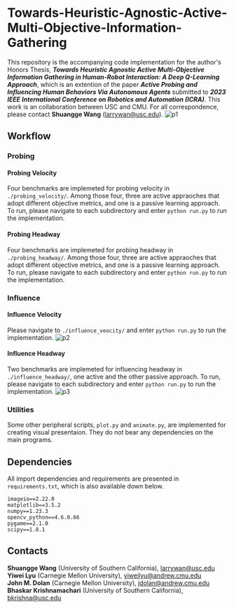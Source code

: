# Towards-Heuristic-Agnostic-Active-Multi-Objective-Information-Gathering

This repository is the accompanying code implementation for the author's Honors Thesis, ***Towards Heuristic Agnostic Active Multi-Objective Information Gathering in
Human-Robot Interaction: A Deep Q-Learning Approach***, which is an extention of the paper ***Active Probing and Influencing Human Behaviors Via Autonomous Agents*** submitted to ***2023 IEEE International Conference on Robotics and Automation (ICRA)***. This work is an collaboration between USC and CMU. For all correspondence, please contact **Shuangge Wang** (larrywan@usc.edu).
![p1](https://user-images.githubusercontent.com/77814631/193433536-dbaed09b-8bde-471b-834f-320c92466b9c.png)

## Workflow
### Probing
#### Probing Velocity
Four benchmarks are implemeted for probing velocity in `./probing_velocity/`. Among those four, three are active appraoches that adopt different objective metrics, and one is a passive learning approach.
To run, please navigate to each subdirectory and enter `python run.py` to run the implementation.

#### Probing Headway
Four benchmarks are implemeted for probing headway in `./probing_headway/`. Among those four, three are active appraoches that adopt different objective metrics, and one is a passive learning approach.
To run, please navigate to each subdirectory and enter `python run.py` to run the implementation.

### Influence
#### Influence Velocity
Please navigate to `./influence_veocity/` and enter `python run.py` to run the implementation.
![p2](https://user-images.githubusercontent.com/77814631/193433537-35d137e1-17a8-4509-b097-b6e0cdbc9c5c.png)


#### Influence Headway
Two benchmarks are implemeted for influencing headway in `./influence_headway/`, one active and the other passive approach.
To run, please navigate to each subdirectory and enter `python run.py` to run the implementation.
![p3](https://user-images.githubusercontent.com/77814631/193433541-ec69e3cf-f7ff-468b-b14b-ead6a87cb617.png)


### Utilities
Some other peripheral scripts, `plot.py` and `animate.py`, are implemented for creating visual presentaion. They do not bear any dependencies on the main programs.

## Dependencies
All import dependencies and requirements are presented in `requirements.txt`, which is also available down below.
```
imageio==2.22.0
matplotlib==3.5.2
numpy==1.23.3
opencv_python==4.6.0.66
pygame==2.1.0
scipy==1.8.1
```

## Contacts
**Shuangge Wang** (University of Southern California), larrywan@usc.edu  
**Yiwei Lyu** (Carnegie Mellon University), yiweilyu@andrew.cmu.edu  
**John M. Dolan** (Carnegie Mellon University), jdolan@andrew.cmu.edu
**Bhaskar Krishnamachari** (University of Southern California), bkrishna@usc.edu
